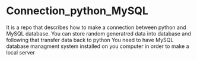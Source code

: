 # Connection_python_MySQL
It is a repo that describes how to make a connection between python and MySQL database.
You can store random generatred data into database and following that transfer data back to python
You need to have MySQL database managment system installed on you computer in order to make a local server 
